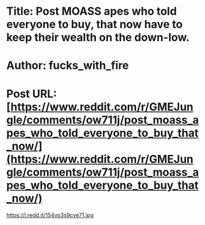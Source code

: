 # Title: Post MOASS apes who told everyone to buy, that now have to keep their wealth on the down-low.
# Author: fucks_with_fire
# Post URL: [https://www.reddit.com/r/GMEJungle/comments/ow711j/post_moass_apes_who_told_everyone_to_buy_that_now/](https://www.reddit.com/r/GMEJungle/comments/ow711j/post_moass_apes_who_told_everyone_to_buy_that_now/)


https://i.redd.it/154vo3s9cve71.jpg